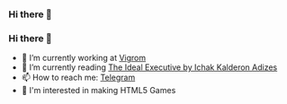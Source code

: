 ### Hi there 👋

<!--
**rapt0p7/rapt0p7** is a ✨ _special_ ✨ repository because its `README.md` (this file) appears on your GitHub profile.
-->

### Hi there 👋

- 🔭 I’m currently working at [Vigrom](https://www.instagram.com/vigromcorp/)
- 🌱 I’m currently reading [The Ideal Executive by Ichak Kalderon Adizes](https://www.goodreads.com/book/show/300025.The_Ideal_Executive)
- 📫 How to reach me: [Telegram](https://t.me/I_Zabrodin)
- 🔎 I'm interested in making HTML5 Games
